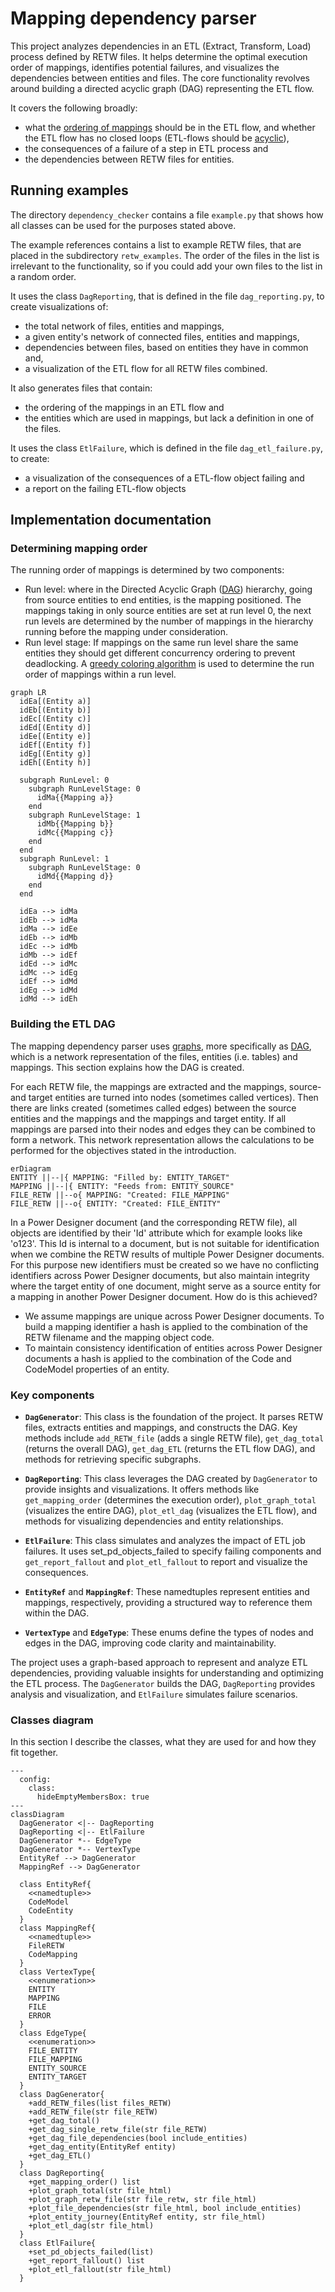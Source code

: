 # Mapping dependency parser

This project analyzes dependencies in an ETL (Extract, Transform, Load) process defined by RETW files. It helps determine the optimal execution order of mappings, identifies potential failures, and visualizes the dependencies between entities and files. The core functionality revolves around building a directed acyclic graph (DAG) representing the ETL flow.

It covers the following broadly:

* what the [ordering of mappings](#determining-mapping-order) should be in the ETL flow, and whether the ETL flow has no closed loops (ETL-flows should be [acyclic](https://en.wikipedia.org/wiki/Directed_acyclic_graph)),
* the consequences of a failure of a step in ETL process and
* the dependencies between RETW files for entities.

## Running examples

The directory ```dependency_checker``` contains a file ```example.py``` that shows how all classes can be used for the purposes stated above.

The example references contains a list to example RETW files, that are placed in the subdirectory ```retw_examples```. The order of the files in the list is irrelevant to the functionality, so if you could add your own files to the list in a random order.

It uses the class ```DagReporting```, that is defined in the file ```dag_reporting.py```, to create visualizations of:

* the total network of files, entities and mappings,
* a given entity's network of connected files, entities and mappings,
* dependencies between files, based on entities they have in common and,
* a visualization of the ETL flow for all RETW files combined.

It also generates files that contain:

* the ordering of the mappings in an ETL flow and
* the entities which are used in mappings, but lack a definition in one of the files.

It uses the class ```EtlFailure```, which is defined in the file ```dag_etl_failure.py```, to create:

* a visualization of the consequences of a ETL-flow object failing and
* a report on the failing ETL-flow objects

## Implementation documentation

### Determining mapping order

The running order of mappings is determined by two components:

* Run level: where in the Directed Acyclic Graph ([DAG](https://en.wikipedia.org/wiki/Directed_acyclic_graph)) hierarchy, going from source entities to end entities, is the mapping positioned. The mappings taking in only source entities are set at run level 0, the next run levels are determined by the number of mappings in the hierarchy running before the mapping under consideration.
* Run level stage: If mappings on the same run level share the same entities they should get different concurrency ordering to prevent deadlocking. A [greedy coloring algorithm](https://www.youtube.com/watch?v=vGjsi8NIpSE) is used to determine the run order of mappings within a run level.

```mermaid
graph LR
  idEa[(Entity a)]
  idEb[(Entity b)]
  idEc[(Entity c)]
  idEd[(Entity d)]
  idEe[(Entity e)]
  idEf[(Entity f)]
  idEg[(Entity g)]
  idEh[(Entity h)]

  subgraph RunLevel: 0
    subgraph RunLevelStage: 0
      idMa{{Mapping a}}
    end
    subgraph RunLevelStage: 1
      idMb{{Mapping b}}
      idMc{{Mapping c}}
    end
  end
  subgraph RunLevel: 1
    subgraph RunLevelStage: 0
      idMd{{Mapping d}}
    end
  end

  idEa --> idMa
  idEb --> idMa
  idMa --> idEe
  idEb --> idMb
  idEc --> idMb
  idMb --> idEf
  idEd --> idMc
  idMc --> idEg
  idEf --> idMd
  idEg --> idMd
  idMd --> idEh
```

### Building the ETL DAG

The mapping dependency parser uses [graphs](https://en.wikipedia.org/wiki/Graph_(discrete_mathematics)), more specifically as [DAG](https://en.wikipedia.org/wiki/Directed_acyclic_graph), which is a network representation of the files, entities (i.e. tables) and mappings. This section explains how the DAG is created.

For each RETW file, the mappings are extracted and the mappings, source- and target entities are turned into nodes (sometimes called vertices). Then there are links created (sometimes called edges) between the source entities and the mappings and the mappings and target entity. If all mappings are parsed into their nodes and edges they can be combined to form a network. This network representation allows the calculations to be performed for the objectives stated in the introduction.

```mermaid
erDiagram
ENTITY ||--|{ MAPPING: "Filled by: ENTITY_TARGET"
MAPPING ||--|{ ENTITY: "Feeds from: ENTITY_SOURCE"
FILE_RETW ||--o{ MAPPING: "Created: FILE_MAPPING"
FILE_RETW ||--o{ ENTITY: "Created: FILE_ENTITY"
```

In a Power Designer document (and the corresponding RETW file), all objects are identified by their 'Id' attribute which for example looks like 'o123'. This Id is internal to a document, but is not suitable for identification when we combine the RETW results of multiple Power Designer documents. For this purpose new identifiers must be created so we have no conflicting identifiers across Power Designer documents, but also maintain integrity where the target entity of one document, might serve as a source entity for a mapping in another Power Designer document. How do is this achieved?

* We assume mappings are unique across Power Designer documents. To build a mapping identifier a hash is applied to the combination of the RETW filename and the mapping object code.
* To maintain consistency identification of entities across Power Designer documents a hash is applied to the combination of the Code and CodeModel properties of an entity.

### Key components

* **```DagGenerator```**: This class is the foundation of the project. It parses RETW files, extracts entities and mappings, and constructs the DAG. Key methods include ```add_RETW_file``` (adds a single RETW file), ```get_dag_total``` (returns the overall DAG), ```get_dag_ETL``` (returns the ETL flow DAG), and methods for retrieving specific subgraphs.

* **```DagReporting```**: This class leverages the DAG created by ```DagGenerator``` to provide insights and visualizations. It offers methods like ```get_mapping_order``` (determines the execution order), ```plot_graph_total``` (visualizes the entire DAG), ```plot_etl_dag``` (visualizes the ETL flow), and methods for visualizing dependencies and entity relationships.

* **```EtlFailure```**: This class simulates and analyzes the impact of ETL job failures. It uses set_pd_objects_failed to specify failing components and ```get_report_fallout``` and ```plot_etl_fallout``` to report and visualize the consequences.

* **```EntityRef```** and **```MappingRef```**: These namedtuples represent entities and mappings, respectively, providing a structured way to reference them within the DAG.

* **```VertexType```** and **```EdgeType```**: These enums define the types of nodes and edges in the DAG, improving code clarity and maintainability.

The project uses a graph-based approach to represent and analyze ETL dependencies, providing valuable insights for understanding and optimizing the ETL process. The ```DagGenerator``` builds the DAG, ```DagReporting``` provides analysis and visualization, and ```EtlFailure``` simulates failure scenarios.

### Classes diagram

In this section I describe the classes, what they are used for and how they fit together.

```mermaid
---
  config:
    class:
      hideEmptyMembersBox: true
---
classDiagram
  DagGenerator <|-- DagReporting
  DagReporting <|-- EtlFailure
  DagGenerator *-- EdgeType
  DagGenerator *-- VertexType
  EntityRef --> DagGenerator
  MappingRef --> DagGenerator

  class EntityRef{
    <<namedtuple>>
    CodeModel
    CodeEntity
  }
  class MappingRef{
    <<namedtuple>>
    FileRETW
    CodeMapping
  }
  class VertexType{
    <<enumeration>>
    ENTITY
    MAPPING
    FILE
    ERROR
  }
  class EdgeType{
    <<enumeration>>
    FILE_ENTITY
    FILE_MAPPING
    ENTITY_SOURCE
    ENTITY_TARGET
  }
  class DagGenerator{
    +add_RETW_files(list files_RETW)
    +add_RETW_file(str file_RETW)
    +get_dag_total()
    +get_dag_single_retw_file(str file_RETW)
    +get_dag_file_dependencies(bool include_entities)
    +get_dag_entity(EntityRef entity)
    +get_dag_ETL()
  }
  class DagReporting{
    +get_mapping_order() list
    +plot_graph_total(str file_html)
    +plot_graph_retw_file(str file_retw, str file_html)
    +plot_file_dependencies(str file_html, bool include_entities)
    +plot_entity_journey(EntityRef entity, str file_html)
    +plot_etl_dag(str file_html)
  }
  class EtlFailure{
    +set_pd_objects_failed(list)
    +get_report_fallout() list
    +plot_etl_fallout(str file_html)
  }
```
